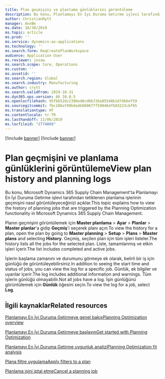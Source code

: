 ```yaml
---
title: Plan geçmişini ve planlama günlüklerini görüntüleme
description: Bu konu, Planlamayı En İyi Duruma Getirme işlevi tarafından tetiklenen planlama işlerinin geçmişini nasıl görüntüleyeceğinizi açıklar.
author: ChristianRytt
manager: AnnBe
ms.date: 10/30/2019
ms.topic: article
ms.prod: ''
ms.service: dynamics-ax-applications
ms.technology: ''
ms.search.form: ReqCreatePlanWorkspace
audience: Application User
ms.reviewer: josaw
ms.search.scope: Core, Operations
ms.custom: ''
ms.assetid: ''
ms.search.region: Global
ms.search.industry: Manufacturing
ms.author: crytt
ms.search.validFrom: 2019-10-31
ms.dyn365.ops.version: AX 10.0.5
ms.openlocfilehash: 95fbb52dc2396e40cd6b726a05548b2d74b6ef59
ms.sourcegitcommit: fbc106af09bdadb860677f590464fb93223cbf65
ms.translationtype: HT
ms.contentlocale: tr-TR
ms.lasthandoff: 11/06/2019
ms.locfileid: "2774069"
---
```

[!include [banner](../../includes/preview-banner.md)]
[!include [banner](../../includes/banner.md)]

# <a name="view-plan-history-and-planning-logs"></a><span data-ttu-id="a1b21-103">Plan geçmişini ve planlama günlüklerini görüntüleme</span><span class="sxs-lookup"><span data-stu-id="a1b21-103">View plan history and planning logs</span></span>

<span data-ttu-id="a1b21-104">Bu konu, Microsoft Dynamics 365 Supply Chain Management'ta Planlamayı En İyi Duruma Getirme işlevi tarafından tetiklenen planlama işlerinin geçmişini nasıl görüntüleyeceğinizi açıklar.</span><span class="sxs-lookup"><span data-stu-id="a1b21-104">This topic explains how to view the history of planning jobs that are triggered by the Planning Optimization functionality in Microsoft Dynamics 365 Supply Chain Management.</span></span>

<span data-ttu-id="a1b21-105">Planın geçmişini görüntülemek için **Master planlama** \> **Ayar** \> **Planlar** \> **Master planlar**'a gidip **Geçmiş**'i seçerek planı açın.</span><span class="sxs-lookup"><span data-stu-id="a1b21-105">To view the history for a plan, open the plan by going to **Master planning** \> **Setup** \> **Plans** \> **Master plans** and selecting **History**.</span></span> <span data-ttu-id="a1b21-106">Geçmiş, seçilen plan için tüm işleri listeler.</span><span class="sxs-lookup"><span data-stu-id="a1b21-106">The history lists all the jobs for the selected plan.</span></span> <span data-ttu-id="a1b21-107">Liste, tamamlanmış ve etkin işleri içerir.</span><span class="sxs-lookup"><span data-stu-id="a1b21-107">The list includes completed and active jobs.</span></span>

<span data-ttu-id="a1b21-108">İşlerin başlama zamanını ve durumunu görmeye ek olarak, belirli bir iş için günlüğü de görüntüleyebilirsiniz.</span><span class="sxs-lookup"><span data-stu-id="a1b21-108">In addition to seeing the start time and status of jobs, you can view the log for a specific job.</span></span> <span data-ttu-id="a1b21-109">Günlük, ek bilgiler ve uyarılar içerir.</span><span class="sxs-lookup"><span data-stu-id="a1b21-109">The log includes additional information and warnings.</span></span> <span data-ttu-id="a1b21-110">Tüm işlerin günlüğü olmayabilir.</span><span class="sxs-lookup"><span data-stu-id="a1b21-110">Not all jobs have a log.</span></span> <span data-ttu-id="a1b21-111">İşin günlüğünü görüntülemek için **Günlük** öğesini seçin.</span><span class="sxs-lookup"><span data-stu-id="a1b21-111">To view the log for a job, select **Log**.</span></span>

## <a name="related-resources"></a><span data-ttu-id="a1b21-112">İlgili kaynaklar</span><span class="sxs-lookup"><span data-stu-id="a1b21-112">Related resources</span></span>

[<span data-ttu-id="a1b21-113">Planlamayı En İyi Duruma Getirmeye genel bakış</span><span class="sxs-lookup"><span data-stu-id="a1b21-113">Planning Optimization overview</span></span>](planning-optimization-overview.md)

[<span data-ttu-id="a1b21-114">Planlamayı En İyi Duruma Getirmeye başlayın</span><span class="sxs-lookup"><span data-stu-id="a1b21-114">Get started with Planning Optimization</span></span>](get-started.md)

[<span data-ttu-id="a1b21-115">Planlamayı En İyi Duruma Getirme uygunluk analizi</span><span class="sxs-lookup"><span data-stu-id="a1b21-115">Planning Optimization fit analysis</span></span>](planning-optimization-fit-analysis.md)

[<span data-ttu-id="a1b21-116">Plana filtre uygulama</span><span class="sxs-lookup"><span data-stu-id="a1b21-116">Apply filters to a plan</span></span>](plan-filters.md)

[<span data-ttu-id="a1b21-117">Planlama işini iptal etme</span><span class="sxs-lookup"><span data-stu-id="a1b21-117">Cancel a planning job</span></span>](cancel-planning-job.md)
